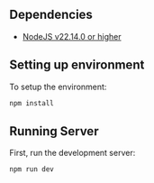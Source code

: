 ## Dependencies

- [NodeJS v22.14.0 or higher](https://nodejs.org/en)

## Setting up environment

To setup the environment:

```bash
npm install
```

## Running Server

First, run the development server:

```bash
npm run dev
```

